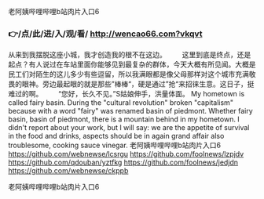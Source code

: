 
老阿姨哔哩哔哩b站肉片入口6




### 👉/点/此/进/入/观/看/ http://wencao66.com?vkqvt




从来到我摆脱这座小城，我才创造我的根不在这边。
　　这里到底是终点，还是起点？有人说过在车站里面你能够见到最复杂的群体，今天大概有所见闻。大概是民工们对陌生的这儿多少有些逗留，所以我满眼都是像父母那样对这个城市充满敬畏的眼神。旁边最起眼的就是那些”棒棒“，硬是通过”抢“来招徕生意。这日子，挺难过的啊。
　　“您好，长久不见。”S姑娘伸手，洪量体面。
My hometown is called fairy basin.
During the "cultural revolution" broken "capitalism" because with a word "fairy" was renamed basin of piedmont.
Whether fairy basin, basin of piedmont, there is a mountain behind in my hometown.
I didn't report about your work, but I will say: we are the appetite of survival in the food and drinks, aspects should be in again grand affair also troublesome, cooking sauce vinegar.
老阿姨哔哩哔哩b站肉片入口6 https://github.com/webnewse/lcsrgu
https://github.com/foolnews/lzpjdv
https://github.com/qdouban/yztfkg
https://github.com/foolnews/jedjdn
https://github.com/webnewse/ckppb





老阿姨哔哩哔哩b站肉片入口6
